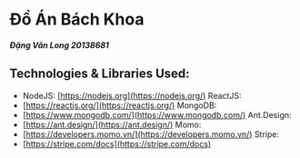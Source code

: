 # Đồ Án Bách Khoa
##### Đặng Văn Long 20138681

## Technologies & Libraries Used:

 -  NodeJS: [https://nodejs.org](https://nodejs.org/) ReactJS:
 -  [https://reactjs.org/](https://reactjs.org/) MongoDB:
 -  [https://www.mongodb.com/](https://www.mongodb.com/) Ant.Design:
 -  [https://ant.design/](https://ant.design/) Momo:
 -  [https://developers.momo.vn/](https://developers.momo.vn/) Stripe:
 -  [https://stripe.com/docs](https://stripe.com/docs)


